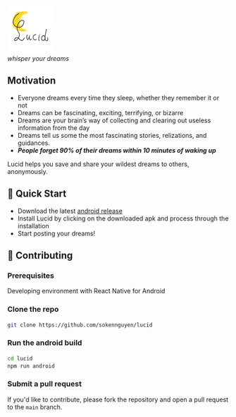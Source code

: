 ![Lucid logo](https://raw.githubusercontent.com/sokennguyen/Lucid/main/android/app/src/main/res/mipmap-mdpi/ic_launcher_foreground.png)\
_*whisper your dreams*_

## Motivation

- Everyone dreams every time they sleep, whether they remember it or not
- Dreams can be fascinating, exciting, terrifying, or bizarre
- Dreams are your brain’s way of collecting and clearing out useless information from the day
- Dreams tell us some the most fascinating stories, relizations, and guidances.
- __*People forget 90% of their dreams within 10 minutes of waking up*__

Lucid helps you save and share your wildest dreams to others, anonymously.

## 🚀 Quick Start

- Download the latest [android release](https://github.com/sokennguyen/Lucid/releases/tag/arm64-v8a)
- Install Lucid by clicking on the downloaded apk and process through the installation
- Start posting your dreams!

## 🤝 Contributing

### Prerequisites

Developing environment with React Native for Android

### Clone the repo

```bash
git clone https://github.com/sokennguyen/lucid
```

### Run the android build

```bash
cd lucid
npm run android
```

### Submit a pull request

If you'd like to contribute, please fork the repository and open a pull request to the `main` branch.

